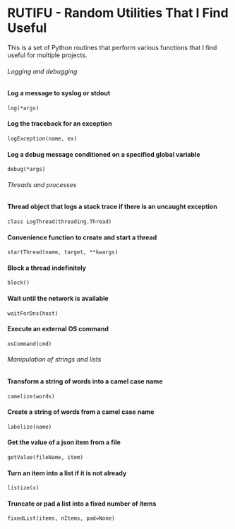 # RUTIFU - Random Utilities That I Find Useful

This is a set of Python routines that perform various functions that I find useful for multiple projects.

###### Logging and debugging
#### Log a message to syslog or stdout
    log(*args)
#### Log the traceback for an exception
    logException(name, ex)
#### Log a debug message conditioned on a specified global variable
    debug(*args)

###### Threads and processes
#### Thread object that logs a stack trace if there is an uncaught exception
    class LogThread(threading.Thread)
#### Convenience function to create and start a thread
    startThread(name, target, **kwargs)
#### Block a thread indefinitely
    block()
#### Wait until the network is available
    waitForDns(host)
#### Execute an external OS command
    osCommand(cmd)

###### Manipulation of strings and lists
#### Transform a string of words into a camel case name
    camelize(words)
#### Create a string of words from a camel case name
    labelize(name)
#### Get the value of a json item from a file
    getValue(fileName, item)
#### Turn an item into a list if it is not already
    listize(x)
#### Truncate or pad a list into a fixed number of items
    fixedList(items, nItems, pad=None)
